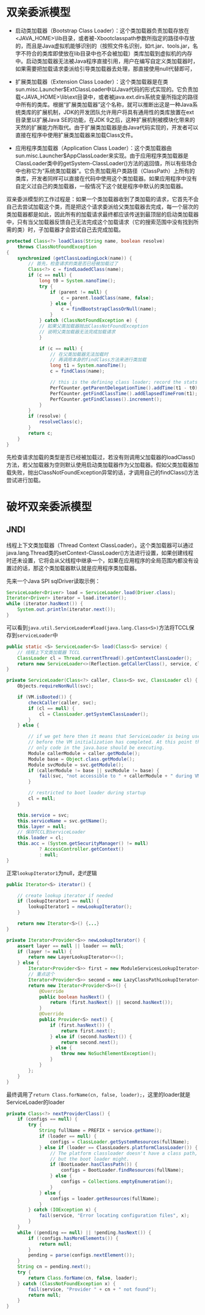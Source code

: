 # 双亲委派模型

- 启动类加载器（Bootstrap Class Loader）：这个类加载器负责加载存放在<JAVA_HOME>\lib目录，或者被-Xbootclasspath参数所指定的路径中存放的，而且是Java虚拟机能够识别的（按照文件名识别，如rt.jar、tools.jar，名字不符合的类库即使放在lib目录中也不会被加载）类库加载到虚拟机的内存中。启动类加载器无法被Java程序直接引用，用户在编写自定义类加载器时，如果需要把加载请求委派给引导类加载器去处理，那直接使用null代替即可，

- 扩展类加载器（Extension Class Loader）：这个类加载器是在类sun.misc.Launcher$ExtClassLoader中以Java代码的形式实现的。它负责加载<JAVA_HOME>\\lib\\ext目录中，或者被java.ext.dirs系统变量所指定的路径中所有的类库。根据“扩展类加载器”这个名称，就可以推断出这是一种Java系统类库的扩展机制，JDK的开发团队允许用户将具有通用性的类库放置在ext目录里以扩展Java SE的功能，在JDK 9之后，这种扩展机制被模块化带来的天然的扩展能力所取代。由于扩展类加载器是由Java代码实现的，开发者可以直接在程序中使用扩展类加载器来加载Class文件。

- 应用程序类加载器（Application Class Loader）：这个类加载器由sun.misc.Launcher$AppClassLoader来实现。由于应用程序类加载器是ClassLoader类中的getSystem-ClassLoader()方法的返回值，所以有些场合中也称它为“系统类加载器”。它负责加载用户类路径（ClassPath）上所有的类库，开发者同样可以直接在代码中使用这个类加载器。如果应用程序中没有自定义过自己的类加载器，一般情况下这个就是程序中默认的类加载器。

双亲委派模型的工作过程是：如果一个类加载器收到了类加载的请求，它首先不会自己去尝试加载这个类，而是把这个请求委派给父类加载器去完成，每一个层次的类加载器都是如此，因此所有的加载请求最终都应该传送到最顶层的启动类加载器中，只有当父加载器反馈自己无法完成这个加载请求（它的搜索范围中没有找到所需的类）时，子加载器才会尝试自己去完成加载。
```java
protected Class<?> loadClass(String name, boolean resolve)
	throws ClassNotFoundException
{
	synchronized (getClassLoadingLock(name)) {
		// 首先，检查请求的类是否已经被加载过了
		Class<?> c = findLoadedClass(name);
		if (c == null) {
			long t0 = System.nanoTime();
			try {
				if (parent != null) {
					c = parent.loadClass(name, false);
				} else {
					c = findBootstrapClassOrNull(name);
				}
			} catch (ClassNotFoundException e) {
			// 如果父类加载器抛出ClassNotFoundException
            // 说明父类加载器无法完成加载请求
			}

			if (c == null) {
				// 在父类加载器无法加载时
	            // 再调用本身的findClass方法来进行类加载
				long t1 = System.nanoTime();
				c = findClass(name);

				// this is the defining class loader; record the stats
				PerfCounter.getParentDelegationTime().addTime(t1 - t0);
				PerfCounter.getFindClassTime().addElapsedTimeFrom(t1);
				PerfCounter.getFindClasses().increment();
			}
		}
		if (resolve) {
			resolveClass(c);
		}
		return c;
	}
}
```

先检查请求加载的类型是否已经被加载过，若没有则调用父加载器的loadClass()方法，若父加载器为空则默认使用启动类加载器作为父加载器。假如父类加载器加载失败，抛出ClassNotFoundException异常的话，才调用自己的findClass()方法尝试进行加载。


# 破坏双亲委派模型
## JNDI
线程上下文类加载器（Thread Context ClassLoader）。这个类加载器可以通过java.lang.Thread类的setContext-ClassLoader()方法进行设置，如果创建线程时还未设置，它将会从父线程中继承一个，如果在应用程序的全局范围内都没有设置过的话，那这个类加载器默认就是应用程序类加载器。

先来一个Java SPI sqlDriver读取示例：
```java
ServiceLoader<Driver> load = ServiceLoader.load(Driver.class);
Iterator<Driver> iterator = load.iterator();
while (iterator.hasNext()) {
	System.out.println(iterator.next());
}
```

可以看到`java.util.ServiceLoader#load(java.lang.Class<S>)`方法将TCCL保存到`serviceLoader`中
```java
public static <S> ServiceLoader<S> load(Class<S> service) {
	// 线程上下文类加载器 TCCL
	ClassLoader cl = Thread.currentThread().getContextClassLoader();
	return new ServiceLoader<>(Reflection.getCallerClass(), service, cl);
}
```

```java
private ServiceLoader(Class<?> caller, Class<S> svc, ClassLoader cl) {
	Objects.requireNonNull(svc);

	if (VM.isBooted()) {
		checkCaller(caller, svc);
		if (cl == null) {
			cl = ClassLoader.getSystemClassLoader();
		}
	} else {

		// if we get here then it means that ServiceLoader is being used
		// before the VM initialization has completed. At this point then
		// only code in the java.base should be executing.
		Module callerModule = caller.getModule();
		Module base = Object.class.getModule();
		Module svcModule = svc.getModule();
		if (callerModule != base || svcModule != base) {
			fail(svc, "not accessible to " + callerModule + " during VM init");
		}

		// restricted to boot loader during startup
		cl = null;
	}

	this.service = svc;
	this.serviceName = svc.getName();
	this.layer = null;
	// 保存TCCL到serviceLoader
	this.loader = cl;
	this.acc = (System.getSecurityManager() != null)
			? AccessController.getContext()
			: null;
}
```


正常`lookupIterator1`为null，走if逻辑
```java
public Iterator<S> iterator() {

	// create lookup iterator if needed
	if (lookupIterator1 == null) {
		lookupIterator1 = newLookupIterator();
	}

	return new Iterator<S>() {...}
}
```

```java
private Iterator<Provider<S>> newLookupIterator() {
	assert layer == null || loader == null;
	if (layer != null) {
		return new LayerLookupIterator<>();
	} else {
		Iterator<Provider<S>> first = new ModuleServicesLookupIterator<>();
		// 重点这个
		Iterator<Provider<S>> second = new LazyClassPathLookupIterator<>();
		return new Iterator<Provider<S>>() {
			@Override
			public boolean hasNext() {
				return (first.hasNext() || second.hasNext());
			}
			@Override
			public Provider<S> next() {
				if (first.hasNext()) {
					return first.next();
				} else if (second.hasNext()) {
					return second.next();
				} else {
					throw new NoSuchElementException();
				}
			}
		};
	}
}
```

最终调用了`return Class.forName(cn, false, loader);`，这里的loader就是ServiceLoader的loader
```java
private Class<?> nextProviderClass() {
	if (configs == null) {
		try {
			String fullName = PREFIX + service.getName();
			if (loader == null) {
				configs = ClassLoader.getSystemResources(fullName);
			} else if (loader == ClassLoaders.platformClassLoader()) {
				// The platform classloader doesn't have a class path,
				// but the boot loader might.
				if (BootLoader.hasClassPath()) {
					configs = BootLoader.findResources(fullName);
				} else {
					configs = Collections.emptyEnumeration();
				}
			} else {
				configs = loader.getResources(fullName);
			}
		} catch (IOException x) {
			fail(service, "Error locating configuration files", x);
		}
	}
	while ((pending == null) || !pending.hasNext()) {
		if (!configs.hasMoreElements()) {
			return null;
		}
		pending = parse(configs.nextElement());
	}
	String cn = pending.next();
	try {
		return Class.forName(cn, false, loader);
	} catch (ClassNotFoundException x) {
		fail(service, "Provider " + cn + " not found");
		return null;
	}
}
```